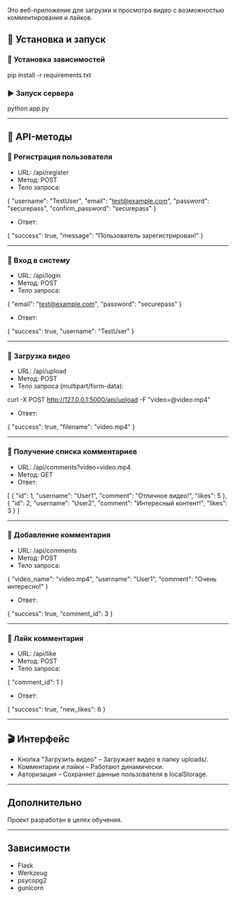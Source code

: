 
Это веб-приложение для загрузки и просмотра видео с возможностью комментирования и лайков.

## 🚀 Установка и запуск

### 🔧 Установка зависимостей

pip install -r requirements.txt

### ▶️ Запуск сервера

python app.py

---

## 🔗 API-методы

### 📌 Регистрация пользователя
- URL: /api/register  
- Метод: POST  
- Тело запроса:
  
{
  "username": "TestUser",
  "email": "test@example.com",
  "password": "securepass",
  "confirm_password": "securepass"
}

- Ответ:

{ "success": true, "message": "Пользователь зарегистрирован!" }

---

### 📌 Вход в систему
- URL: /api/login  
- Метод: POST  
- Тело запроса:
  
{
  "email": "test@example.com",
  "password": "securepass"
}

- Ответ:

{ "success": true, "username": "TestUser" }

---

### 📌 Загрузка видео
- URL: /api/upload  
- Метод: POST  
- Тело запроса (multipart/form-data):

curl -X POST http://127.0.0.1:5000/api/upload -F "video=@video.mp4"

- Ответ:

{ "success": true, "filename": "video.mp4" }

---

### 📌 Получение списка комментариев
- URL: /api/comments?video=video.mp4  
- Метод: GET  
- Ответ:

[
  { "id": 1, "username": "User1", "comment": "Отличное видео!", "likes": 5 },
  { "id": 2, "username": "User2", "comment": "Интересный контент!", "likes": 3 }
]

---

### 📌 Добавление комментария
- URL: /api/comments  
- Метод: POST  
- Тело запроса:
  
{
  "video_name": "video.mp4",
  "username": "User1",
  "comment": "Очень интересно!"
}

- Ответ:

{ "success": true, "comment_id": 3 }

---

### 📌 Лайк комментария
- URL: /api/like  
- Метод: POST  
- Тело запроса:
  
{ "comment_id": 1 }

- Ответ:

{ "success": true, "new_likes": 6 }

---

## 🎬 Интерфейс

- Кнопка "Загрузить видео" – Загружает видео в папку uploads/.
- Комментарии и лайки – Работают динамически.
- Авторизация – Сохраняет данные пользователя в localStorage.

---

## Дополнительно

Проект разработан в целях обучения.

---

## Зависимости

- Flask
- Werkzeug
- psycopg2
- gunicorn
